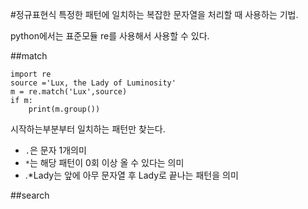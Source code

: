 #정규표현식
특정한 패턴에 일치하는 복잡한 문자열을 처리할 때 사용하는 기법.

python에서는 표준모듈 re를 사용해서 사용할 수 있다.

##match
```
import re
source ='Lux, the Lady of Luminosity'
m = re.match('Lux',source)
if m:
	print(m.group())
```

시작하는부분부터 일치하는 패턴만 찾는다.

- `.`은 문자 1개의미
- `*`는 해당 패턴이 0회 이상 올 수 있다는 의미
- .*Lady는 앞에 아무 문자열 후 Lady로 끝나는 패턴을 의미

##search
```
